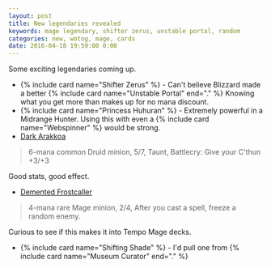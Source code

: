 ```yaml
---
layout: post
title: New legendaries revealed
keywords: mage legendary, shifter zerus, unstable portal, random
categories: new, wotog, mage, cards
date: 2016-04-18 19:59:00 0:00
---
```


Some exciting legendaries coming up. 

* {% include card name="Shifter Zerus" %} \- Can't believe Blizzard made a better {% include card name="Unstable Portal" end="." %} Knowing what you get more than makes up for no mana discount. 
* {% include card name="Princess Huhuran" %} \- Extremely powerful in a Midrange Hunter. Using this with even a {% include card name="Webspinner" %} would be strong. 
* [Dark Arakkoa](https://www.reddit.com/r/CompetitiveHS/comments/4f6p9b/whispers_of_the_old_gods_reveals_for_04172016/)

>  6-mana common Druid minion, 5/7, Taunt, Battlecry: Give your C'thun +3/+3

Good stats, good effect. 

* [Demented Frostcaller](https://www.reddit.com/r/CompetitiveHS/comments/4ewk5o/whispers_of_the_old_gods_reveals_for_04152016/)

> 4-mana rare Mage minion, 2/4, After you cast a spell, freeze a random enemy. 

Curious to see if this makes it into Tempo Mage decks. 

* {% include card name="Shifting Shade" %} \- I'd pull one from {% include card name="Museum Curator" end="." %}